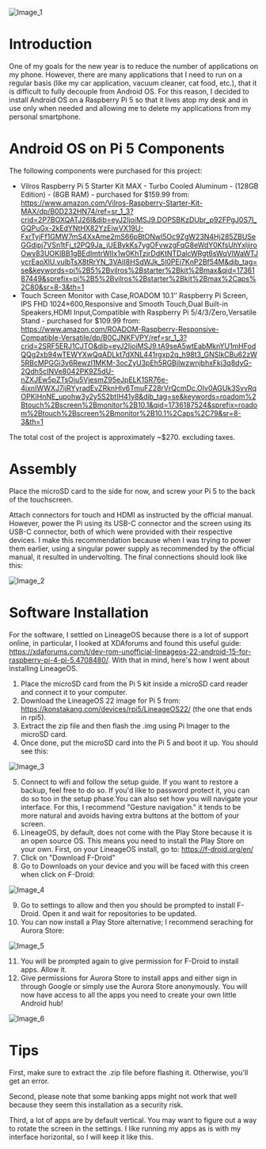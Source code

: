 ![Image_1](https://github.com/user-attachments/assets/c3f78c5d-5bff-4457-8972-0cdcd09364ad)
# Introduction
One of my goals for the new year is to reduce the number of applications on my phone. However, there are many applications that I need to run on a regular basis (like my car application, vacuum cleaner, cat food, etc.), that it is difficult to fully decouple from Android OS. For this reason, I decided to install Android OS on a Raspberry Pi 5 so that it lives atop my desk and in use only when needed and allowing me to delete my applications from my personal smartphone.
# Android OS on Pi 5 Components
The following components were purchased for this project:
*  Vilros Raspberry Pi 5 Starter Kit MAX - Turbo Cooled Aluminum - (128GB Edition) - (8GB RAM) - purchased for $159.99 from: https://www.amazon.com/Vilros-Raspberry-Starter-Kit-MAX/dp/B0D232HN74/ref=sr_1_3?crid=2P7BOXQATJ26I&dib=eyJ2IjoiMSJ9.DOPSBKzDUbr_p92FPgJ0S7I_GQPuGx-2kEdYNtHX82YzEjwVX19U-FxrTyjFf1GMW7mS4XxAme2mS66pBtONwl5Oc9ZgW23N4Hj285ZBUSeGGdipj7VSn1tFj_t2PQ9Ja_jUEBykKs7ygOFvwzgFqG8eWdY0KfsUhYxljiroOwv83UOKlBB1gBEdImtrWIIx1w0KhTzjrDdKtNTDalcWRgt6sWqVlWaWTJycrEaoXlU.vulbTsX8tRrYN_3VAII8HSdWJk_5l0PEi7KnP2Bf54M&dib_tag=se&keywords=pi%2B5%2Bvilros%2Bstarter%2Bkit%2Bmax&qid=1736187449&sprefix=pi%2B5%2Bvilros%2Bstarter%2Bkit%2Bmax%2Caps%2C80&sr=8-3&th=1
*  Touch Screen Monitor with Case,ROADOM 10.1’’ Raspberry Pi Screen, IPS FHD 1024×600,Responsive and Smooth Touch,Dual Built-in Speakers,HDMI Input,Compatible with Raspberry Pi 5/4/3/Zero,Versatile Stand - purchased for $109.99 from: https://www.amazon.com/ROADOM-Raspberry-Responsive-Compatible-Versatile/dp/B0CJNKFVPY/ref=sr_1_3?crid=2SRF5ERJ1CJTO&dib=eyJ2IjoiMSJ9.tA9seA5wtEabMknYU1mHFodQQg2xb94wTEWYXwQqADLkt7dXNL441rgxp2q_h98t3_GNSlkCBu62zW5RBcMPGGi3v6Rewzl1MKM-3ocZyU3pEh5RGBjlwzwnjbhxFkj3q8dyG-2Qdh5cINVe8042PK9Z5dU-nZXJEw5pZTsOiu5VjesmZ95eJpELK1SR76e-4jxnIWWXJ7ijRYyradEvZRknHlv6TmuFZ28rVrQcmDc.OIv0AGUk3SvvRqOPKlHnNE_upohw3y2y5S2btIH41y8&dib_tag=se&keywords=roadom%2Btouch%2Bscreen%2Bmonitor%2B10.1&qid=1736187524&sprefix=roadom%2Btouch%2Bscreen%2Bmonitor%2B10.1%2Caps%2C79&sr=8-3&th=1

The total cost of the project is approximately ~$270. excluding taxes.
# Assembly
Place the microSD card to the side for now, and screw your Pi 5 to the back of the touchscreen.

Attach connectors for touch and HDMI as instructed by the official manual. However, power the Pi using its USB-C connector and the screen using its USB-C connector, both of which were provided with their respective devices. I make this recommendation because when I was trying to power them earlier, using a singular power supply as recommended by the official manual, it resulted in undervolting. The final connections should look like this:

![Image_2](https://github.com/user-attachments/assets/c35ca69e-7c96-4a50-8189-207ffe0ec893)
# Software Installation
For the software, I settled on LineageOS because there is a lot of support online, in particular, I looked at XDAforums and found this useful guide: https://xdaforums.com/t/dev-rom-unofficial-lineageos-22-android-15-for-raspberry-pi-4-pi-5.4708480/. With that in mind, here's how I went about installing LineageOS.

1. Place the microSD card from the Pi 5 kit inside a microSD card reader and connect it to your computer.
2. Download the LineageOS 22 image for Pi 5 from: https://konstakang.com/devices/rpi5/LineageOS22/ (the one that ends in rpi5).
3. Extract the zip file and then flash the .img using Pi Imager to the microSD card.
4. Once done, put the microSD card into the Pi 5 and boot it up. You should see this:

![Image_3](https://github.com/user-attachments/assets/203b6bd9-511c-4ee1-9166-c43a46784712)

5. Connect to wifi and follow the setup guide. If you want to restore a backup, feel free to do so. If you'd like to password protect it, you can do so too in the setup phase.You can also set how you will navigate your interface. For this, I recommend "Gesture navigation." it tends to be more natural and avoids having extra buttons at the bottom of your screen.
6. LineageOS, by default, does not come with the Play Store because it is an open source OS. This means you need to install the Play Store on your own. First, on your LineageOS install, go to: https://f-droid.org/en/
7. Click on "Download F-Droid"
8. Go to Downloads on your device and you will be faced with this creen when click on F-Droid:

![Image_4](https://github.com/user-attachments/assets/f0766150-7da0-4c73-90f2-0133fec4b7cd)

9. Go to settings to allow and then you should be prompted to install F-Droid. Open it and wait for repositories to be updated.
10. You can now install a Play Store alternative; I recommend seraching for Aurora Store:

![Image_5](https://github.com/user-attachments/assets/bc18786a-e5f2-415e-af35-53c01dde00e3)

11. You will be prompted again to give permission for F-Droid to install apps. Allow it.
12. Give permissions for Aurora Store to install apps and either sign in through Google or simply use the Aurora Store anonymously. You will now have access to all the apps you need to create your own little Android hub!

![Image_6](https://github.com/user-attachments/assets/d072f024-4014-4f2a-8c5e-f9f37111051f)

# Tips
First, make sure to extract the .zip file before flashing it. Otherwise, you'll get an error.

Second, please note that some banking apps might not work that well because they seem this installation as a security risk.

Third, a lot of apps are by default vertical. You may want to figure out a way to rotate the screen in the settings. I like running my apps as is with my interface horizontal, so I will keep it like this.
